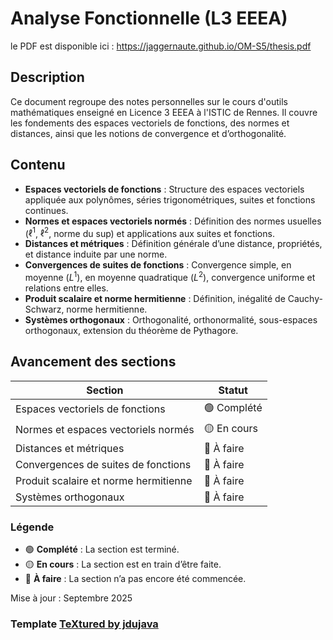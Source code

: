 # Analyse Fonctionnelle (L3 EEEA)

le PDF est disponible ici :
https://jaggernaute.github.io/OM-S5/thesis.pdf

## Description
Ce document regroupe des notes personnelles sur le cours d'outils mathématiques
enseigné en Licence 3 EEEA à l'ISTIC de Rennes. Il couvre les fondements des espaces
vectoriels de fonctions, des normes et distances, ainsi que les notions de
convergence et d’orthogonalité.

## Contenu
- **Espaces vectoriels de fonctions** : Structure des espaces vectoriels appliquée aux polynômes, séries trigonométriques, suites et fonctions continues.
- **Normes et espaces vectoriels normés** : Définition des normes usuelles ($\ell^1$, $\ell^2$, norme du sup) et applications aux suites et fonctions.
- **Distances et métriques** : Définition générale d’une distance, propriétés, et distance induite par une norme.
- **Convergences de suites de fonctions** : Convergence simple, en moyenne ($L^1$), en moyenne quadratique ($L^2$), convergence uniforme et relations entre elles.
- **Produit scalaire et norme hermitienne** : Définition, inégalité de Cauchy-Schwarz, norme hermitienne.
- **Systèmes orthogonaux** : Orthogonalité, orthonormalité, sous-espaces orthogonaux, extension du théorème de Pythagore.

## Avancement des sections
| Section | Statut |
|---------|--------|
| Espaces vectoriels de fonctions | 🟢 Complété |
| Normes et espaces vectoriels normés | 🟡 En cours  |
| Distances et métriques | 🔴 À faire |
| Convergences de suites de fonctions | 🔴 À faire |
| Produit scalaire et norme hermitienne | 🔴 À faire |
| Systèmes orthogonaux | 🔴 À faire |

### Légende

- 🟢 **Complété** : La section est terminé.
- 🟡 **En cours** : La section est en train d’être faite.
- 🔴 **À faire** : La section n’a pas encore été commencée.

Mise à jour : Septembre 2025
### Template [TeXtured by jdujava](https://github.com/jdujava/TeXtured)
